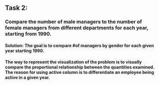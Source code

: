 ## Task 2:

### Compare the number of male managers to the number of female managers from different departments for each year, starting from 1990.

#### Solution: The goal is to compare #of managers by gender for each given year starting 1990. 

#### The way to represent the visualization of the problem is to visually compare the proportional relationship between the quantities examined. The reason for using active column is to differentiate an employee being active in a given year. 

